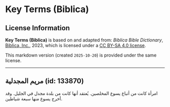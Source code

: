 # Key Terms (Biblica)

## License Information

**Key Terms (Biblica)** is based on and adapted from: _Biblica Bible Dictionary_, [Biblica, Inc.](https://www.biblica.com/), 2023, which is licensed under a [CC BY-SA 4.0 license](https://creativecommons.org/licenses/by-sa/4.0/legalcode.en).

This markdown version (created `2025-10-20`) is provided under the same license.



--------------------------------

## مريم المجدلية (id: 133870)

امرأة كانت من أتباع يسوع المخلصين. يُعتقد أنها كانت من بلدة مجدل في الجليل. وقد أخرج يسوع منها سبعة شياطين.


